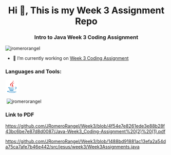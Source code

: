 <h1 align="center">Hi 👋, This is my Week 3 Assignment Repo</h1>
<h3 align="center">Intro to Java Week 3 Coding Assignment</h3>

<p align="left"> <img src="https://komarev.com/ghpvc/?username=jromerorangel&label=Profile%20views&color=0e75b6&style=flat" alt="jromerorangel" /> </p>

- 🔭 I’m currently working on [Week 3 Coding Assignment](https://github.com/JRomeroRangel/Week3.git)

<!-- <h3 align="left">Connect with me:</h3> -->
<p align="left">
</p>

<h3 align="left">Languages and Tools:</h3>
<p align="left"> <a href="https://www.java.com" target="_blank" rel="noreferrer"> <img src="https://raw.githubusercontent.com/devicons/devicon/master/icons/java/java-original.svg" alt="java" width="40" height="40"/> </a> </p>

<p>&nbsp;<img align="center" src="https://github-readme-stats.vercel.app/api?username=jromerorangel&show_icons=true&locale=en" alt="jromerorangel" /></p>

### Link to PDF 
https://github.com/JRomeroRangel/Week3/blob/4f54e7e8261ede3e88b28f43bc6be7e87d8d0087/Java-Week3_Coding-Assignment%20(2)%20(1).pdf

https://github.com/JRomeroRangel/Week3/blob/1488bd91881ac13efa2a54da75ca7afe7b46e442/src/jesus/week3/Week3Assignments.java
